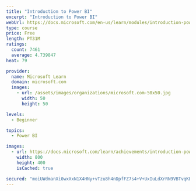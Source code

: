 ```yaml
---
title: "Introduction to Power BI"
excerpt: "Introduction to Power BI"
webUrl: https://docs.microsoft.com/en-us/learn/modules/introduction-power-bi/
type: course
price: Free
length: PT31M
ratings:
  count: 7461
  average: 4.739847
heat: 79

provider:
  name: Microsoft Learn
  domain: microsoft.com
  images:
    - url: /assets/images/organizations/microsoft.com-50x50.jpg
      width: 50
      height: 50

levels:
  - Beginner

topics:
  - Power BI

images:
  - url: https://docs.microsoft.com/learn/achievements/introduction-power-bi-social.png
    width: 800
    height: 400
    isCached: true

secured: "moiUWdmanXi0wxXxN1X4HNy+vTzu8h4nDpfFZ7s4+V+UxIuLdXrRN9VBTvqKEm6tPuAOkSy1zM875ESgyycvH72Iu4CF8TWAzk+IffxkRdIaoWZtxeW5AKjRtEVDQWUfryu0gKWUumB6saxoRooD7r0beSvPOXM+sw6rdu+UssGz4O5uzdtiaWYFHpUNbGBI/fawh1fbTK8fc5yvaqR17UPiqqcq6e2SOVCazXIV7V41scx/1xM45OvPc2qGBzMybSmk0O6PDGFe4X2EpMWSOAOHeFs0nHI2g1R+4MQpFXzVrINPhtYn2EVgwP3IdyOnA9mpfTJGNuW1fwC217Am4hHONWOEWrLjsuosQNvLCy1sDjdkzU2lVWkgdQMv3gzXBDvi5AYKySgVmQSQrwizPf7SsR0sb3HrbtGIvKJaBng=;J56wr9kPCnzsoHJ/8dbFqg=="
---
```


